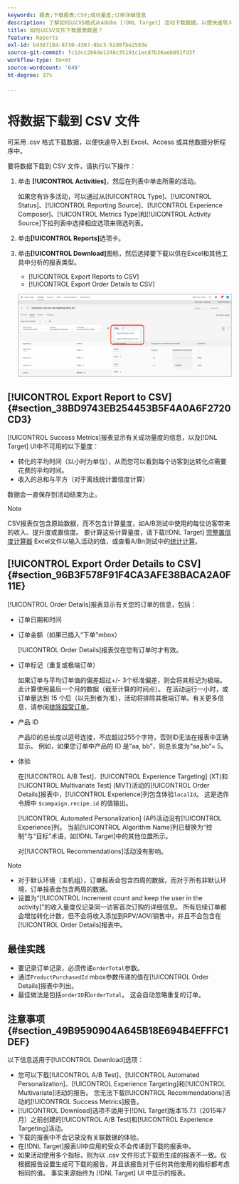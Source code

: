 ```yaml
---
keywords: 报表;下载报表;CSV;成功量度;订单详细信息
description: 了解如何以CVS格式从Adobe [!DNL Target] 活动下载数据，以便快速导入到Excel、Access或其他数据分析程序中。
title: 如何以CSV文件下载报表数据？
feature: Reports
exl-id: b4387184-8730-4367-8bc3-52d8fbe2583e
source-git-commit: fc1dcc2b6de1248c35191c1ecd7b36aeb891fd3f
workflow-type: tm+mt
source-wordcount: '649'
ht-degree: 37%

---
```


# 将数据下载到 CSV 文件

可采用 .csv 格式下载数据，以便快速导入到 Excel、Access 或其他数据分析程序中。

要将数据下载到 CSV 文件，请执行以下操作：

1. 单击 **[!UICONTROL Activities]**，然后在列表中单击所需的活动。

   如果您有许多活动，可以通过从[!UICONTROL Type]、[!UICONTROL Status]、[!UICONTROL Reporting Source]、[!UICONTROL Experience Composer]、[!UICONTROL Metrics Type]和[!UICONTROL Activity Source]下拉列表中选择相应选项来筛选列表。

1. 单击&#x200B;**[!UICONTROL Reports]**&#x200B;选项卡。
1. 单击&#x200B;**[!UICONTROL Download]**&#x200B;图标，然后选择要下载以供在Excel和其他工具中分析的报表类型。

   * [!UICONTROL Export Reports to CSV]
   * [!UICONTROL Export Order Details to CSV]

   ![下载选项](/help/main/c-reports/assets/download-options.png)

## [!UICONTROL Export Report to CSV] {#section_38BD9743EB254453B5F4A0A6F2720CD3}

[!UICONTROL Success Metrics]报表显示有关成功量度的信息，以及[!DNL Target] UI中不可用的以下量度：

* 转化的平均时间（以小时为单位），从而您可以看到每个访客到达转化点需要花费的平均时间。
* 收入的总和与平方（对于离线统计置信度计算）

数据会一直保存到活动结束为止。

>[!NOTE]
>
>CSV报表仅包含原始数据，而不包含计算量度，如A/B测试中使用的每位访客带来的收入、提升度或置信度。 要计算这些计算量度，请下载[!DNL Target] [完整置信度计算器](/help/main/assets/complete_confidence_calculator.xlsx) Excel文件以输入活动的值，或查看A/Bn测试中的[统计计算](/help/main/c-reports/statistical-methodology/statistical-calculations.md)。

## [!UICONTROL Export Order Details to CSV] {#section_96B3F578F91F4CA3AFE38BACA2A0F11E}

[!UICONTROL Order Details]报表显示有关您的订单的信息，包括：

* 订单日期和时间
* 订单金额（如果已插入“下单”mbox）

  [!UICONTROL Order Details]报表仅在您有订单时才有效。

* 订单标记（重复或极端订单）

  如果订单与平均订单值的偏差超过+/- 3个标准偏差，则会将其标记为极端。 此计算使用最后一个月的数据（截至计算的时间点）。 在活动运行一小时，或订单量达到 15 个后（以先到者为准），活动将排除其极端订单。有关更多信息，请参阅[排除超常订单](/help/main/c-reports/c-report-settings/excluding-extreme-orders.md#task_2AE7743FFCDD466DAEEB720BE5F33DAA)。

* 产品 ID

  产品ID的总长度以逗号连接，不应超过255个字符，否则ID无法在报表中正确显示。 例如，如果您订单中产品的 ID 是“aa, bb”，则总长度为“aa,bb”= 5。

* 体验

  在[!UICONTROL A/B Test]、[!UICONTROL Experience Targeting] (XT)和[!UICONTROL Multivariate Test] (MVT)活动的[!UICONTROL Order Details]报表中，[!UICONTROL Experience]列包含体验`localId`。 这是选件令牌中 `$campaign.recipe.id` 的值输出。

  [!UICONTROL Automated Personalization] (AP)活动没有[!UICONTROL Experience]列。 当前[!UICONTROL Algorithm Name]列已替换为“控制”与“目标”术语，如[!DNL Target]中的其他位置所示。

  对[!UICONTROL Recommendations]活动没有影响。

>[!NOTE]
>
>* 对于默认环境（主机组），订单报表会包含四周的数据，而对于所有非默认环境，订单报表会包含两周的数据。
>* 设置为“[!UICONTROL Increment count and keep the user in the activity]”的收入量度仅记录同一访客首次订购的详细信息。 所有后续订单都会增加转化计数，但不会将收入添加到RPV/AOV/销售中，并且不会包含在[!UICONTROL Order Details]报表中。

## 最佳实践

* 要记录订单记录，必须传递`orderTotal`参数。
* 通过`ProductPurchasedId` mbox参数传递的值在[!UICONTROL Order Details]报表中列出。
* 最佳做法是包括`orderID`和`orderTotal`。 这会自动忽略重复的订单。

## 注意事项 {#section_49B9590904A645B18E694B4EFFFC1DEF}

以下信息适用于[!UICONTROL Download]选项：

* 您可以下载[!UICONTROL A/B Test]、[!UICONTROL Automated Personalization]、[!UICONTROL Experience Targeting]和[!UICONTROL Multivariate]活动的报告。 您无法下载[!UICONTROL Recommendations]活动的[!UICONTROL Success Metrics]报告。
* [!UICONTROL Download]选项不适用于[!DNL Target]版本15.7.1（2015年7月）之前创建的[!UICONTROL A/B Test]和[!UICONTROL Experience Targeting]活动。
* 下载的报表中不会记录没有关联数据的体验。
* 在[!DNL Target]报表UI中应用的受众不会传递到下载的报表中。
* 如果活动使用多个指标，则为以 .csv 文件形式下载而生成的报表不一致。仅根据报告设置生成可下载的报告，并且该报告对于任何其他使用的指标都考虑相同的值。 事实来源始终为 [!DNL Target] UI 中显示的报表。

